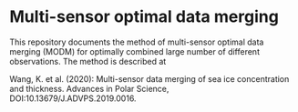 # Multi-sensor optimal data merging
This repository documents the method of multi-sensor optimal data merging (MODM)
for optimally combined large number of different observations. The method is 
described at

Wang, K. et al. (2020): Multi-sensor data merging of sea ice concentration and 
   thickness. Advances in Polar Science, DOI:10.13679/J.ADVPS.2019.0016.

